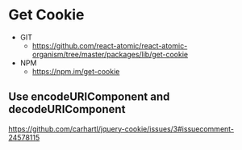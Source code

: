 Get Cookie
===============
   * GIT
      * https://github.com/react-atomic/react-atomic-organism/tree/master/packages/lib/get-cookie
   * NPM
      * https://npm.im/get-cookie

## Use encodeURIComponent and decodeURIComponent
https://github.com/carhartl/jquery-cookie/issues/3#issuecomment-24578115

